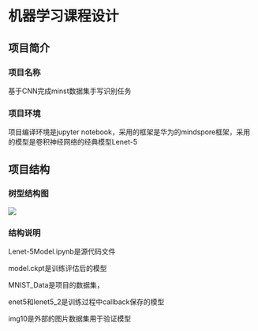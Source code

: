 # **机器学习课程设计**

## 项目简介

###  项目名称

基于CNN完成minst数据集手写识别任务

### 项目环境

项目编译环境是jupyter notebook，采用的框架是华为的mindspore框架，采用的模型是卷积神经网络的经典模型Lenet-5

## 项目结构

### 树型结构图

![](C:\Users\24557\Desktop\11.png)

### 结构说明

Lenet-5Model.ipynb是源代码文件

model.ckpt是训练评估后的模型

MNIST_Data是项目的数据集，

enet5和lenet5_2是训练过程中callback保存的模型

img10是外部的图片数据集用于验证模型



